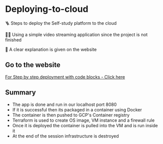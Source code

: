 # Deploying-to-cloud


🪜 Steps to deploy the Self-study platform to the cloud 

👩‍💻 Using a simple video streaming application since the project is not finished

📝 A clear explanation is given on the website


## Go to the website

[For Step by step deployment with code blocks - Click here](https://its-ammu.github.io/Deploying-to-cloud/)

## Summary

- The app is done and run in our localhost port 8080
- If it is successful then its packaged in a container using Docker
- The container is then pushed to GCP's Container registry
- Terraform is used to create OS image, VM instance and a firewall rule
- Once it is deployed the container is pulled into the VM and is run inside it
- At the end of the session infrastructure is destroyed 
